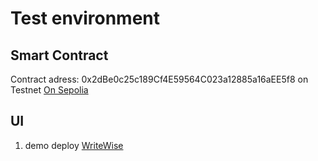 # Test environment
## Smart Contract
Contract adress: 0x2dBe0c25c189Cf4E59564C023a12885a16aEE5f8 on Testnet [On Sepolia](https://sepolia.arbiscan.io/address/0xf3f8f5d39e63a3d2a2b988771240c17a32e559b0)

## UI
1. demo deploy [WriteWise](https://writewisecollabtech.github.io/WriteWise/)